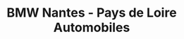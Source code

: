 ---
title: "BMW Nantes - Pays de Loire Automobiles"
url: /saint-herblain/bmw-nantes-pays-de-loire-automobiles-avenue-des-lions/
shop: voiture
---